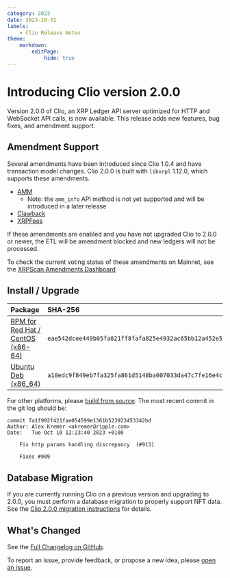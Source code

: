 ```yaml
---
category: 2023
date: 2023-10-31
labels:
    - Clio Release Notes
theme:
    markdown:
        editPage:
            hide: true
---
```

# Introducing Clio version 2.0.0

Version 2.0.0 of Clio, an XRP Ledger API server optimized for HTTP and WebSocket API calls, is now available. This release adds new features, bug fixes, and amendment support.

## Amendment Support

Several amendments have been introduced since Clio 1.0.4 and have transaction model changes.  Clio 2.0.0 is built with `libxrpl` 1.12.0, which supports these amendments.

* [AMM](https://xrpl.org/known-amendments.html#amm)
    * Note: the `amm_info` API method is not yet supported and will be introduced in a later release
* [Clawback](https://xrpl.org/known-amendments.html#clawback)
* [XRPFees](https://xrpl.org/known-amendments.html#xrpfees)

If these amendments are enabled and you have not upgraded Clio to 2.0.0 or newer, the ETL will be amendment blocked and new ledgers will not be processed.

To check the current voting status of these amendments on Mainnet, see the [XRPScan Amendments Dashboard](https://xrpscan.com/amendments)


## Install / Upgrade

| Package | SHA-256 |
|:--------|:--------|
| [RPM for Red Hat / CentOS (x86-64)](https://github.com/XRPLF/clio/releases/download/2.0.0/clio-2.0.0-1.el7.x86_64.rpm) | `eae542dcee449b05fa821ff8fafa825e4932ac65bb12a452e578117a04c61466` |
| [Ubuntu Deb (x86_64)](https://github.com/XRPLF/clio/releases/download/2.0.0/clio_2.0.0-1_amd64.deb) | `a10edc9f849eb7fa325fa861d5148ba007033da47c7fe16e4c8c50c01ab17422` |

For other platforms, please [build from source](https://github.com/XRPLF/clio/releases/tag/2.0.0). The most recent commit in the git log should be:

```text
commit 7a1f902f421fae054599e1361b523923453342bd
Author: Alex Kremer <akremer@ripple.com>
Date:   Tue Oct 10 12:23:40 2023 +0100

    Fix http params handling discrepancy  (#913)

    Fixes #909
```

## Database Migration
If you are currently running Clio on a previous version and upgrading to 2.0.0, you must perform a database migration to properly support NFT data.  See the [Clio 2.0.0 migration instructions](https://github.com/XRPLF/clio/tree/clio_migrator%402.0.0) for details.

## What's Changed

See the [Full Changelog on GitHub](https://github.com/XRPLF/clio/compare/1.0.4...2.0.0).

To report an issue, provide feedback, or propose a new idea, please [open an issue](https://github.com/XRPLF/clio/issues).
